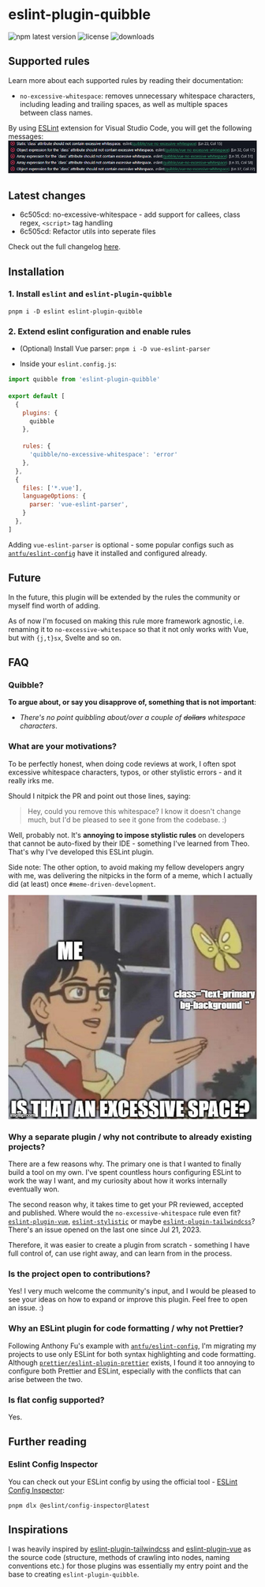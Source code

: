 # eslint-plugin-quibble

![npm latest version](https://img.shields.io/npm/v/eslint-plugin-quibble?style=for-the-badge) ![license](https://img.shields.io/npm/l/eslint-plugin-quibble?style=for-the-badge) ![downloads](https://img.shields.io/npm/dt/eslint-plugin-quibble?style=for-the-badge)

## Supported rules

Learn more about each supported rules by reading their documentation:

- `no-excessive-whitespace`: removes unnecessary whitespace characters, including leading and trailing spaces, as well as multiple spaces between class names.

By using [ESLint](https://marketplace.visualstudio.com/items?itemName=dbaeumer.vscode-eslint) extension for Visual Studio Code, you will get the following messages:
![errors](.github/output.png)

## Latest changes

- 6c505cd: no-excessive-whitespace - add support for callees, class regex, `<script>` tag handling
- 6c505cd: Refactor utils into seperate files

Check out the full changelog [here](CHANGELOG.md).

## Installation

### 1. Install `eslint` and `eslint-plugin-quibble`

```
pnpm i -D eslint eslint-plugin-quibble
```

### 2. Extend eslint configuration and enable rules

- (Optional) Install Vue parser: `pnpm i -D vue-eslint-parser`

- Inside your `eslint.config.js`:

```js
import quibble from 'eslint-plugin-quibble'

export default [
  {
    plugins: {
      quibble
    },

    rules: {
      'quibble/no-excessive-whitespace': 'error'
    },
  },
  {
    files: ['*.vue'],
    languageOptions: {
      parser: 'vue-eslint-parser',
    }
  },
]
```

Adding `vue-eslint-parser` is optional - some popular configs such as [`antfu/eslint-config`](https://github.com/antfu/eslint-config) have it installed and configured already.

## Future

In the future, this plugin will be extended by the rules the community or myself find worth of adding.

As of now I'm focused on making this rule more framework agnostic, i.e. renaming it to `no-excessive-whitespace` so that it not only works with Vue, but with `{j,t}sx`, Svelte and so on.

## FAQ

### Quibble?

**To argue about, or say you disapprove of, something that is not important**:

- _There's no point quibbling about/over a couple of ~~dollars~~ whitespace characters_.

### What are your motivations?

To be perfectly honest, when doing code reviews at work, I often spot excessive whitespace characters, typos, or other stylistic errors - and it really irks me.

Should I nitpick the PR and point out those lines, saying:

> Hey, could you remove this whitespace? I know it doesn't change much, but I'd be pleased to see it gone from the codebase. :)

Well, probably not. It's **annoying to impose stylistic rules** on developers that cannot be auto-fixed by their IDE - something I've learned from Theo. That's why I've developed this ESLint plugin.

Side note: The other option, to avoid making my fellow developers angry with me, was delivering the nitpicks in the form of a meme, which I actually did (at least) once `#meme-driven-development`.

![missing-space](.github/excessive-space.jpg)

### Why a separate plugin / why not contribute to already existing projects?

There are a few reasons why. The primary one is that I wanted to finally build a tool on my own. I've spent countless hours configuring ESLint to work the way I want, and my curiosity about how it works internally eventually won.

The second reason why, it takes time to get your PR reviewed, accepted and published. Where would the `no-excessive-whitespace` rule even fit? [`eslint-plugin-vue`](https://github.com/vuejs/eslint-plugin-vue), [`eslint-stylistic`](https://github.com/eslint-stylistic/eslint-stylistic) or maybe [`eslint-plugin-tailwindcss`](https://github.com/francoismassart/eslint-plugin-tailwindcss/tree/master)? There's an issue opened on the last one since Jul 21, 2023.

Therefore, it was easier to create a plugin from scratch - something I have full control of, can use right away, and can learn from in the process.

### Is the project open to contributions?

Yes! I very much welcome the community's input, and I would be pleased to see your ideas on how to expand or improve this plugin. Feel free to open an issue. :)

### Why an ESLint plugin for code formatting / why not Prettier?

Following Anthony Fu's example with [`antfu/eslint-config`](https://github.com/antfu/eslint-config), I'm migrating my projects to use only ESLint for both syntax highlighting and code formatting. Although [`prettier/eslint-plugin-prettier`](https://github.com/prettier/eslint-plugin-prettier) exists, I found it too annoying to configure both Prettier and ESLint, especially with the conflicts that can arise between the two.

### Is flat config supported?

Yes.

## Further reading

### Eslint Config Inspector

You can check out your ESLint config by using the official tool - [ESLint Config Inspector](https://github.com/eslint/config-inspector):

```
pnpm dlx @eslint/config-inspector@latest
```

## Inspirations

I was heavily inspired by [eslint-plugin-tailwindcss](https://github.com/francoismassart/eslint-plugin-tailwindcss/tree/master) and [eslint-plugin-vue](https://github.com/vuejs/eslint-plugin-vue) as the source code (structure, methods of crawling into nodes, naming conventions etc.) for those plugins was essentially my entry point and the base to creating `eslint-plugin-quibble`.
